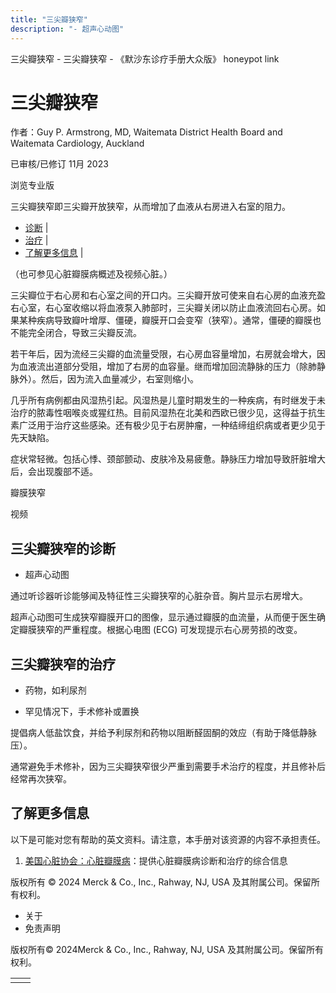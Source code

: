 ```yaml
---
title: "三尖瓣狭窄"
description: "- 超声心动图"
---
```


﻿三尖瓣狭窄 \- 三尖瓣狭窄 \- 《默沙东诊疗手册大众版》 honeypot link

# 三尖瓣狭窄

作者：Guy P. Armstrong, MD, Waitemata District Health Board and Waitemata Cardiology,
Auckland

已审核/已修订 11月 2023

浏览专业版

三尖瓣狭窄即三尖瓣开放狭窄，从而增加了血液从右房进入右室的阻力。

- [诊断](#诊断_v26442030_zh) \|
- [治疗](#治疗_v26442041_zh) \|
- [了解更多信息](#了解更多信息_v54782187_zh) \|

（也可参见心脏瓣膜病概述及视频心脏。）

三尖瓣位于右心房和右心室之间的开口内。三尖瓣开放可使来自右心房的血液充盈右心室，右心室收缩以将血液泵入肺部时，三尖瓣关闭以防止血液流回右心房。如果某种疾病导致瓣叶增厚、僵硬，瓣膜开口会变窄（狭窄）。通常，僵硬的瓣膜也不能完全闭合，导致三尖瓣反流。

若干年后，因为流经三尖瓣的血流量受限，右心房血容量增加，右房就会增大，因为血液流出道部分受阻，增加了右房的血容量。继而增加回流静脉的压力（除肺静脉外）。然后，因为流入血量减少，右室则缩小。

几乎所有病例都由风湿热引起。风湿热是儿童时期发生的一种疾病，有时继发于未治疗的脓毒性咽喉炎‭或猩红热。目前风湿热在北美和西欧已很少见，这得益于抗生素广泛用于治疗这些感染。还有极少见于右房肿瘤，一种结缔组织病或者更少见于先天缺陷。

症状常轻微。包括心悸、颈部颤动、皮肤冷及易疲惫。静脉压力增加导致肝脏增大后，会出现腹部不适。

瓣膜狭窄



视频

## 三尖瓣狭窄的诊断

- 超声心动图


通过听诊器听诊能够闻及特征性三尖瓣狭窄的心脏杂音。胸片显示右房增大。

超声心动图可生成狭窄瓣膜开口的图像，显示通过瓣膜的血流量，从而便于医生确定瓣膜狭窄的严重程度。根据心电图 (ECG) 可发现提示右心房劳损的改变。

## 三尖瓣狭窄的治疗

- 药物，如利尿剂

- 罕见情况下，手术修补或置换


提倡病人低盐饮食，并给予利尿剂和药物以阻断醛固酮的效应（有助于降低静脉压）。

通常避免手术修补，因为三尖瓣狭窄很少严重到需要手术治疗的程度，并且修补后经常再次狭窄。

## 了解更多信息

以下是可能对您有帮助的英文资料。请注意，本手册对该资源的内容不承担责任。

1. [美国心脏协会：心脏瓣膜病](https://www.heart.org/en/health-topics/heart-valve-problems-and-disease)：提供心脏瓣膜病诊断和治疗的综合信息




版权所有 © 2024
Merck & Co., Inc., Rahway, NJ, USA 及其附属公司。保留所有权利。

- 关于
- 免责声明

版权所有© 2024Merck & Co., Inc., Rahway, NJ, USA 及其附属公司。保留所有权利。

|     |     |
| --- | --- |
|  |  |